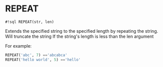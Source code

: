 # REPEAT

`#!sql REPEAT(str, len)`

Extends the specified string to the specified length by
repeating the string. Will truncate the string If the
string's length is less than the len argument

For example:

```sql
REPEAT('abc', 7) =='abcabca'
REPEAT('hello world', 5) =='hello'
```
